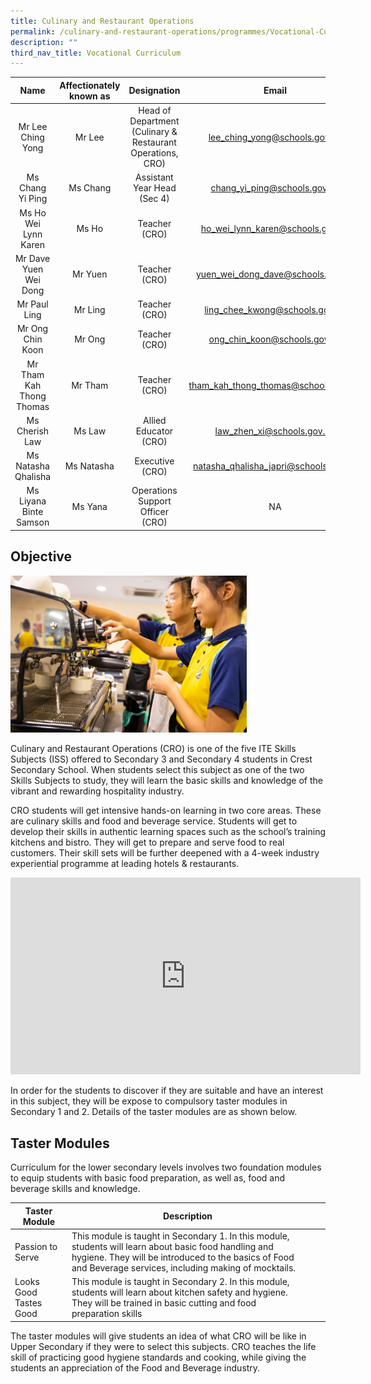```yaml
---
title: Culinary and Restaurant Operations
permalink: /culinary-and-restaurant-operations/programmes/Vocational-Curriculum/permalink
description: ""
third_nav_title: Vocational Curriculum
---
```

| Name | Affectionately<br>known as | Designation | Email |
|:---:|:---:|:---:|:---:|
| Mr Lee Ching Yong | Mr Lee | Head of Department<br>(Culinary & Restaurant Operations, CRO) | lee_ching_yong@schools.gov.sg |
| Ms Chang Yi Ping | Ms Chang | Assistant Year Head (Sec 4) | chang_yi_ping@schools.gov.sg |
| Ms Ho Wei Lynn Karen | Ms Ho | Teacher (CRO) | ho_wei_lynn_karen@schools.gov.sg |
| Mr Dave Yuen Wei Dong | Mr Yuen | Teacher (CRO) | yuen_wei_dong_dave@schools.gov.sg |
| Mr Paul Ling | Mr Ling | Teacher (CRO) | ling_chee_kwong@schools.gov.sg |
| Mr Ong Chin Koon | Mr Ong | Teacher (CRO) | ong_chin_koon@schools.gov.sg |
| Mr Tham Kah Thong Thomas | Mr Tham | Teacher (CRO) | tham_kah_thong_thomas@schools.gov.sg |
| Ms Cherish Law | Ms Law | Allied Educator (CRO) | law_zhen_xi@schools.gov.sg |
| Ms Natasha Qhalisha  | Ms Natasha  | Executive  (CRO)  | natasha_qhalisha_japri@schools.gov.sg |
| Ms Liyana Binte Samson  | Ms Yana  | Operations Support Officer (CRO)  | NA |


Objective
---------

<img src="/images/cr01.jpg" style="width:75%"> 

Culinary and Restaurant Operations (CRO) is one of the five ITE Skills Subjects (ISS) offered to Secondary 3 and Secondary 4 students in Crest Secondary School. When students select this subject as one of the two Skills Subjects to study, they will learn the basic skills and knowledge of the vibrant and rewarding hospitality industry.

CRO students will get intensive hands-on learning in two core areas. These are culinary skills and food and beverage service. Students will get to develop their skills in authentic learning spaces such as the school’s training kitchens and bistro. They will get to prepare and serve food to real customers. Their skill sets will be further deepened with a 4-week industry experiential programme at leading hotels & restaurants.


<iframe width="560" height="315" src="https://www.youtube.com/embed/djq-f4jeoCE" title="YouTube video player" frameborder="0" allow="accelerometer; autoplay; clipboard-write; encrypted-media; gyroscope; picture-in-picture" allowfullscreen></iframe>

In order for the students to discover if they are suitable and have an interest in this subject, they will be expose to compulsory taster modules in Secondary 1 and 2. Details of the taster modules are as shown below.

Taster Modules
--------------

Curriculum for the lower secondary levels involves two foundation modules to equip students with basic food preparation, as well as, food and beverage skills and knowledge.

| Taster Module | Description |  |  |
|---|---|---|---|
| Passion to Serve | This module is taught in Secondary 1. In this module, students will learn about basic food handling and hygiene. They will be introduced to the basics of Food and Beverage services, including making of mocktails. |  |  |
| Looks Good Tastes Good | This module is taught in Secondary 2. In this module, students will learn about kitchen safety and hygiene. They will be trained in basic cutting and food preparation skills |  |  |

The taster modules will give students an idea of what CRO will be like in Upper Secondary if they were to select this subjects. CRO teaches the life skill of practicing good hygiene standards and cooking, while giving the students an appreciation of the Food and Beverage industry.